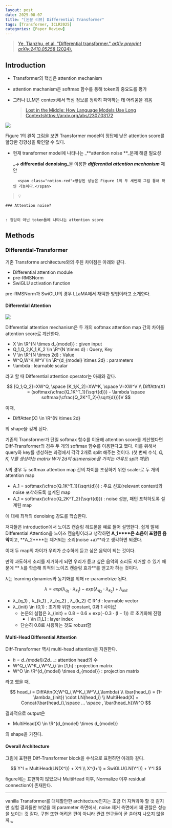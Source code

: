 ```yaml
---
layout: post
date: 2025-08-07
title: "[논문 리뷰] Differential Transformer"
tags: [Transformer, ICLR2025]
categories: [Paper Review]
---
```


> [Ye, Tianzhu, et al. "Differential transformer." ](https://arxiv.org/abs/2410.05258)[_arXiv preprint arXiv:2410.05258_](https://arxiv.org/abs/2410.05258)[ (2024).](https://arxiv.org/abs/2410.05258)



## Introduction

- Transformer의 핵심은 attention mechanism
- attention machanism은 softmax 함수를 통해 token의 중요도를 평가
- 그러나 LLM은 context에서 핵심 정보를 정확히 파악하는 데 어려움을 겪음

	> [Lost in the Middle: How Language Models Use Long Contextshttps://arxiv.org/abs/2307.03172](https://arxiv.org/abs/2307.03172)


![](https://prod-files-secure.s3.us-west-2.amazonaws.com/542b861c-36a8-4051-84e5-8804b6728dba/9083ea56-691a-4752-ae26-47f403431ac8/image.png?X-Amz-Algorithm=AWS4-HMAC-SHA256&X-Amz-Content-Sha256=UNSIGNED-PAYLOAD&X-Amz-Credential=ASIAZI2LB4663CIX6MZE%2F20250821%2Fus-west-2%2Fs3%2Faws4_request&X-Amz-Date=20250821T003805Z&X-Amz-Expires=3600&X-Amz-Security-Token=IQoJb3JpZ2luX2VjEJf%2F%2F%2F%2F%2F%2F%2F%2F%2F%2FwEaCXVzLXdlc3QtMiJHMEUCIQCshtWJPYdAnRduUncrDxUE%2BjsBkcy1RAZz%2BsG7qSpBhQIgVGiIfVmku5m6DeJFymM1iXe2gGpLv5LMNulHoSkDrkQqiAQI4P%2F%2F%2F%2F%2F%2F%2F%2F%2F%2FARAAGgw2Mzc0MjMxODM4MDUiDLeSy4J79Wxd3fFHdSrcA%2BpmDmMGp2St8pVQeBbGdL6tM%2F9E5%2BNsMmkNPtIFdP9BNG%2BC4Uv7nOY%2FOGNlJZCL5%2BGgtXyuNlwXdOrxudSR1wrorJVYj6kUvv8ysJOfRdg%2FCEGg0hwZ5pJvcuaYOaIMFAz7zqC93CImuJ8SZV49kA%2BqJJ4YymQL0W5Sypy9nDPFlOdVaQqJokrIK45FJdqd9yPJOd7gigBfaOEg2dq4JSLSZCUw3QO6Bk5IgUB2iaIJI3ZpCgCPSlb9sNxcnxNdPAvrNVce6fsy1JRBJdtaC%2Fn7fvC0L3GgPykieQgEWooh%2FnppMuQHOOY8PXGlrPdnatSsZnlLbKADBiWhUe3QXhU9U8GiZ%2BWomKMRix9raS9O1g3tiKndbe3YP3ot42LKVgajJagMTSZRHuv8QUXkh%2B2Oy%2BZVj6mOJZx1wUuw3Ti4UPhBYW53ddYQC8iZ3j%2BZgH3KELIqHOhTF3fB8NtgRSJ92fJ0cvUtuBUGIn%2BFujecSesyWzlHwLRil9Qe%2BZVFCC1kxHzdYFfXGQZzQmMGuF71527aVapgLM%2BfTCLyFYBJDOMurD7HLmQ6zI1ZcR%2FruV5NtnH1iNYO1r7NrlGfOaZy5SNfJfyd23Mydh%2Fn274nbTdkyE9Gj3VdvlMJMJevmcUGOqUBBSptKyBYcfPxMs9z1oSa0L2gFT1sLWB7JtCGAuElB25M%2BsaOeDe3ZvqRngy3KUyf6%2Fk2yMi37qG9mRHwDbphANc1Gko3yGvmaq%2BoYQ9D7t8B%2FwuIlOUukwO9GACJBP%2FSlGihgzXMi4S9mz0fKbmo7cmcvzG5Zf5JSR9vBeQcPUE5ihtm%2Boor1q8kRnXut%2FeVvYsR%2FXbRYjXvWh0V%2BnrhuOIa9ndn&X-Amz-Signature=1cea211a1ccb128cdba3cfbc9467f9456cedc431a15ea23915e0c5e404f63b11&X-Amz-SignedHeaders=host&x-amz-checksum-mode=ENABLED&x-id=GetObject)


Figure 1의 왼쪽 그림을 보면 Transformer model이 정답에 낮은 attention score를 할당한 경향성을 확인할 수 있다.

- 현재 transformer model에 나타나는 _**attention noise **_문제 해결 필요성

	_**→ differential denoising**_을 이용한 _**differential attention mechanism**_ 제안


		<span class="notion-red">향상된 성능은 Figure 1의 두 세번째 그림 통해 확인 가능하다.</span>


> 💡 


	### Attention noise?


	: 정답이 아닌 token들에 나타나는 attention score



## Methods



### Differential-Transformer


기존 Transforme architecture와의 주된 차이점은 아래와 같다.

- Differential attention module
- pre-RMSNorm
- SwiGLU activation function

pre-RMSNorm과 SwiGLU의 경우 LLaMA에서 채택한 방법이라고 소개한다.



#### Differential Attention


![](https://prod-files-secure.s3.us-west-2.amazonaws.com/542b861c-36a8-4051-84e5-8804b6728dba/116d70b2-1963-4810-9167-f4c7d8a06e8f/image.png?X-Amz-Algorithm=AWS4-HMAC-SHA256&X-Amz-Content-Sha256=UNSIGNED-PAYLOAD&X-Amz-Credential=ASIAZI2LB4663CIX6MZE%2F20250821%2Fus-west-2%2Fs3%2Faws4_request&X-Amz-Date=20250821T003805Z&X-Amz-Expires=3600&X-Amz-Security-Token=IQoJb3JpZ2luX2VjEJf%2F%2F%2F%2F%2F%2F%2F%2F%2F%2FwEaCXVzLXdlc3QtMiJHMEUCIQCshtWJPYdAnRduUncrDxUE%2BjsBkcy1RAZz%2BsG7qSpBhQIgVGiIfVmku5m6DeJFymM1iXe2gGpLv5LMNulHoSkDrkQqiAQI4P%2F%2F%2F%2F%2F%2F%2F%2F%2F%2FARAAGgw2Mzc0MjMxODM4MDUiDLeSy4J79Wxd3fFHdSrcA%2BpmDmMGp2St8pVQeBbGdL6tM%2F9E5%2BNsMmkNPtIFdP9BNG%2BC4Uv7nOY%2FOGNlJZCL5%2BGgtXyuNlwXdOrxudSR1wrorJVYj6kUvv8ysJOfRdg%2FCEGg0hwZ5pJvcuaYOaIMFAz7zqC93CImuJ8SZV49kA%2BqJJ4YymQL0W5Sypy9nDPFlOdVaQqJokrIK45FJdqd9yPJOd7gigBfaOEg2dq4JSLSZCUw3QO6Bk5IgUB2iaIJI3ZpCgCPSlb9sNxcnxNdPAvrNVce6fsy1JRBJdtaC%2Fn7fvC0L3GgPykieQgEWooh%2FnppMuQHOOY8PXGlrPdnatSsZnlLbKADBiWhUe3QXhU9U8GiZ%2BWomKMRix9raS9O1g3tiKndbe3YP3ot42LKVgajJagMTSZRHuv8QUXkh%2B2Oy%2BZVj6mOJZx1wUuw3Ti4UPhBYW53ddYQC8iZ3j%2BZgH3KELIqHOhTF3fB8NtgRSJ92fJ0cvUtuBUGIn%2BFujecSesyWzlHwLRil9Qe%2BZVFCC1kxHzdYFfXGQZzQmMGuF71527aVapgLM%2BfTCLyFYBJDOMurD7HLmQ6zI1ZcR%2FruV5NtnH1iNYO1r7NrlGfOaZy5SNfJfyd23Mydh%2Fn274nbTdkyE9Gj3VdvlMJMJevmcUGOqUBBSptKyBYcfPxMs9z1oSa0L2gFT1sLWB7JtCGAuElB25M%2BsaOeDe3ZvqRngy3KUyf6%2Fk2yMi37qG9mRHwDbphANc1Gko3yGvmaq%2BoYQ9D7t8B%2FwuIlOUukwO9GACJBP%2FSlGihgzXMi4S9mz0fKbmo7cmcvzG5Zf5JSR9vBeQcPUE5ihtm%2Boor1q8kRnXut%2FeVvYsR%2FXbRYjXvWh0V%2BnrhuOIa9ndn&X-Amz-Signature=c6dd2c1e8d875992fce9b47eaeed086cfde55710281e847150faac5882a84e06&X-Amz-SignedHeaders=host&x-amz-checksum-mode=ENABLED&x-id=GetObject)


Differential attention mechanism은 두 개의 softmax attention map 간의 차이를 attention score로 계산한다.

- X \in \R^{N \times d\_{model}} : given input
- Q\_1,Q\_2,K\_1,K\_2 \in \R^{N \times d} : Query, Key
- V \in \R^{N \times 2d} : Value
- W^Q,W^K,W^V \in \R^{d\_{model} \times 2d} : parameters
- \lambda : learnable scalar

라고 할 때 Differential attention operator는 아래와 같다.


$$
[Q_1;Q_2]=XW^Q, \space [K_1;K_2]=XW^K, \space V=XW^V \\
DiffAttn(X) = (softmax(\cfrac{Q_1K^T_1}{\sqrt{d}}) - \lambda \space softmax(\cfrac{Q_2K^T_2}{\sqrt{d}}))V
$$


이때,

- DiffAtten(X) \in \R^{N \times 2d}

의 shape을 갖게 된다.


기존의 Transformer가 단일 softmax 함수를 이용해 attention score를 계산했다면 Diff-Transformer의 경우 두 개의 softmax 함수를 이용한다고 했다. 이를 위해서 query와 key를 생성하는 과정에서 각각 2개로 split 해주는 것이다. <span class="notion-red">(첫 번째 수식, </span><span class="notion-red">_Q, K, V를 생성하는 matrix W가 2d의 dismension을 가지는 이유도 split 때문_</span><span class="notion-red">)</span>


 λ의 경우 두 softmax attention map 간의 차이를 조정하기 위한 scaler로 두 개의 attention map

- A\_1 = softmax(\cfrac{Q\_1K^T\_1}{\sqrt{d}}) : 주요 신호(relevant context)와 noise 포착하도록 설계된 map
- A\_1 = softmax(\cfrac{Q\_2K^T\_2}{\sqrt{d}}) : noise 성분, 패턴 포착하도록 설계된 map 

에 대해 최적의 denoising 강도를 학습한다.


저자들은 introduction에서 노이즈 캔슬링 헤드폰을 예로 들어 설명한다. 쉽게 말해 Differential Attention을 노이즈 캔슬링이라고 생각하면 **A\_1****은 소음이 포함된 음악**이고, **A\_2****는 제거되는 소리(noise +a)**라고 생각하면 되겠다. 


이때 두 map의 차이가 우리가 순수하게 듣고 싶은 음악이 되는 것이다. 


만약 과도하게 소리를 제거하게 되면 우리가 듣고 싶은 음악의 소리도 제거할 수 있기 때문에 ** λ를 학습해 최적의 노이즈 캔슬링 효과**를 얻고자 하는 것이다.


λ는 learning dynamics와 동기화를 위해 re-parametrize 된다.


$$
\lambda = exp(\lambda_{q_1} \cdot \lambda_{k_1}) - exp(\lambda_{q_2} \cdot \lambda_{k_2}) + \lambda_{init}
$$

- λ\_{q\_1} , λ\_{k\_1} , λ\_{q\_2} , λ\_{k\_2} ∈ R^d : learnable vector
- λ\_{init} \in (0,1) : 초기화 위한 constant, 0과 1 사이값
	- 논문의 실험은 λ\_{init} = 0.8 − 0.6 × exp(−0.3 · (l − 1)) 로 초기화해 진행
		- l \in [1,L] : layer index
	- 단순히 0.8로 사용하는 것도 robust함


#### **Multi-Head Differential Attention**


Diff-Transformer 역시 multi-head attention을 지원한다.

- _h = d\_{model}/2d__ _: attention head의 수
- W^Q\_i,W^K\_i,W^V\_i,i \in [1,h] : projection matrix
- W^O \in \R^{d\_{model} \times d\_{model}} : projection matrix

라고 했을 때,


$$
head_i = DiffAttn(X;W^Q_i,W^K_i,W^V_i,\lambda) \\
\bar{head_i} = (1-\lambda_{init}) \cdot LN(head_i) \\
MultiHead(X) = Concat(\bar{head_i},\space ... \space , \bar{head_h})W^O
$$


결과적으로 output은

- MultiHead(X) \in \R^{d\_{model} \times d\_{model}}

의 shape을 가진다.



#### Overall Architecture


그림에 표현된 Diff-Transformer block을 수식으로 표현하면 아래와 같다.


$$
Y^l = MultiHead(LN(X^l)) + X^l \\
X^{l+1} = SwiGLU(LN(Y^l)) + Y^l
$$


figure에는 표현하지 않았으나 MultiHead 이후, Normalize 이후 residual connection이 존재한다.


---


vanilla Transformer를 대체할만한 architecture인지는 조금 더 지켜봐야 할 것 같지만 실험 결과들만 보았을 때 parameter 측면에서, noise 제거 측면에서 꽤 괜찮은 성능을 보이는 것 같다. 구현 또한 어려운 편이 아니라 관련 연구들이 곧 쏟아져 나오지 않을까,,,

